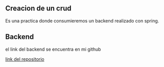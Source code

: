 ## Creacion de un crud

Es una practica donde consumieremos un backend realizado con spring.

## Backend

el link del backend se encuentra en mi github

[link del repositorio](https://github.com/JasonLimonB/BackednSpringboot)
